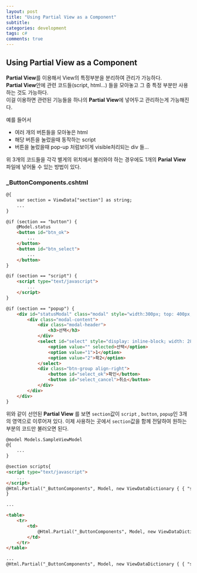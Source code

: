 ```yaml
---
layout: post
title: "Using Partial View as a Component"
subtitle:  
categories: development
tags: c#
comments: true
---
```


## Using Partial View as a Component

**Partial View**를 이용해서 View의 특정부분을 분리하여 관리가 가능하다.  
**Partial View**안에 관련 코드들(script, html...) 들을 모아놓고 그 중 특정 부분만 사용하는 것도 가능하다.  
이걸 이용하면 관련된 기능들을 하나의 **Partial View**에 넣어두고 관리하는게 가능해진다.

예를 들어서

- 여러 개의 버튼들을 모아놓은 html
- 해당 버튼을 눌렀을때 동작하는 script
- 버튼을 눌렀을때 pop-up 처럼보이게 visible처리되는 div 들...

위 3개의 코드들을 각각 별게의 위치에서 불러와야 하는 경우에도 1개의 **Parial View** 파일에 넣어둘 수 있는 방법이 있다.

### _ButtonComponents.cshtml
```HTML
@{
	var section = ViewData["section"] as string;
    ...
}

@if (section == "button") {
	@Model.status
	<button id="btn_ok">
        ...
	</button>
	<button id="btn_select">
        ...
	</button>
}

@if (section == "script") {
	<script type="text/javascript">
        ...
	</script>
}

@if (section == "popup") {
	<div id="statusModal" class="modal" style="width:300px; top: 400px;">
		<div class="modal-content">
			<div class="modal-header">
				<h3>선택</h3>
			</div>
            <select id="select" style="display: inline-block; width: 280px;">
                <option value="" selected>선택</option>
                <option value="1">1</option>
                <option value="2">확2</option>
            </select>
			<div class="btn-group align-right">
				<button id="select_ok">확인</button>
				<button id="select_cancel">취소</button>
			</div>
		</div>
	</div>
}
```

위와 같이 선언된 **Partial View** 를 보면 `section`값이 `script` , `button`, `popup`인 3개의 영역으로 이루어져 있다. 이제 사용하는 곳에서 `section`값을 함께 전달하여 원하는 부분의 코드만 불러오면 된다.

```HTML
@model Models.SampleViewModel
@{
    ...
}

@section scripts{
<script type="text/javascript">
    ...
</script>
@Html.Partial("_ButtonComponents", Model, new ViewDataDictionary { { "section", "script" } } )
}

...

<table>
    <tr>
        <td>
            @Html.Partial("_ButtonComponents", Model, new ViewDataDictionary { { "section", "button" } } )
        </td>
    </tr>
</table>

...
@Html.Partial("_ButtonComponents", Model, new ViewDataDictionary { { "section", "popup" } })
```
